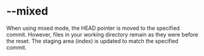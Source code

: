 # --mixed

When using mixed mode, the HEAD pointer is moved to the specified commit. However, files in your working directory remain as they were before the reset. The staging area (index) is updated to match the specified commit.